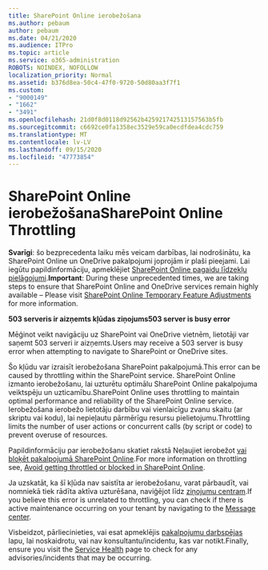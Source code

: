 ```yaml
---
title: SharePoint Online ierobežošana
ms.author: pebaum
author: pebaum
ms.date: 04/21/2020
ms.audience: ITPro
ms.topic: article
ms.service: o365-administration
ROBOTS: NOINDEX, NOFOLLOW
localization_priority: Normal
ms.assetid: b376d8ea-50c4-47f0-9720-50d80aa3f7f1
ms.custom:
- "9000149"
- "1662"
- "3491"
ms.openlocfilehash: 21d0f8d0118d92562b425921742513157563b5fb
ms.sourcegitcommit: c6692ce0fa1358ec3529e59ca0ecdfdea4cdc759
ms.translationtype: MT
ms.contentlocale: lv-LV
ms.lasthandoff: 09/15/2020
ms.locfileid: "47773854"
---
```

# <a name="sharepoint-online-throttling"></a><span data-ttu-id="6a249-102">SharePoint Online ierobežošana</span><span class="sxs-lookup"><span data-stu-id="6a249-102">SharePoint Online Throttling</span></span>

<span data-ttu-id="6a249-103">**Svarīgi**: šo bezprecedenta laiku mēs veicam darbības, lai nodrošinātu, ka SharePoint Online un OneDrive pakalpojumi joprojām ir plaši pieejami. Lai iegūtu papildinformāciju, apmeklējiet [SharePoint Online pagaidu līdzekļu pielāgojumi](https://aka.ms/ODSPAdjustments).</span><span class="sxs-lookup"><span data-stu-id="6a249-103">**Important**: During these unprecedented times, we are taking steps to ensure that SharePoint Online and OneDrive services remain highly available – Please visit [SharePoint Online Temporary Feature Adjustments](https://aka.ms/ODSPAdjustments) for more information.</span></span>

<span data-ttu-id="6a249-104">**503 serveris ir aizņemts kļūdas ziņojums**</span><span class="sxs-lookup"><span data-stu-id="6a249-104">**503 server is busy error**</span></span>

<span data-ttu-id="6a249-105">Mēģinot veikt navigāciju uz SharePoint vai OneDrive vietnēm, lietotāji var saņemt 503 serveri ir aizņemts.</span><span class="sxs-lookup"><span data-stu-id="6a249-105">Users may receive a 503 server is busy error when attempting to navigate to SharePoint or OneDrive sites.</span></span> 

<span data-ttu-id="6a249-106">Šo kļūdu var izraisīt ierobežošana SharePoint pakalpojumā.</span><span class="sxs-lookup"><span data-stu-id="6a249-106">This error can be caused by throttling within the SharePoint service.</span></span> <span data-ttu-id="6a249-107">SharePoint Online izmanto ierobežošanu, lai uzturētu optimālu SharePoint Online pakalpojuma veiktspēju un uzticamību.</span><span class="sxs-lookup"><span data-stu-id="6a249-107">SharePoint Online uses throttling to maintain optimal performance and reliability of the SharePoint Online service.</span></span> <span data-ttu-id="6a249-108">Ierobežošana ierobežo lietotāju darbību vai vienlaicīgu zvanu skaitu (ar skriptu vai kodu), lai nepieļautu pārmērīgu resursu pielietojumu.</span><span class="sxs-lookup"><span data-stu-id="6a249-108">Throttling limits the number of user actions or concurrent calls (by script or code) to prevent overuse of resources.</span></span> 

<span data-ttu-id="6a249-109">Papildinformāciju par ierobežošanu skatiet rakstā Neļaujiet ierobežot [vai bloķēt pakalpojumā SharePoint Online](https://docs.microsoft.com/sharepoint/dev/general-development/how-to-avoid-getting-throttled-or-blocked-in-sharepoint-online).</span><span class="sxs-lookup"><span data-stu-id="6a249-109">For more information on throttling see, [Avoid getting throttled or blocked in SharePoint Online](https://docs.microsoft.com/sharepoint/dev/general-development/how-to-avoid-getting-throttled-or-blocked-in-sharepoint-online).</span></span>

<span data-ttu-id="6a249-110">Ja uzskatāt, ka šī kļūda nav saistīta ar ierobežošanu, varat pārbaudīt, vai nomniekā tiek rādīta aktīva uzturēšana, naviģējot līdz [ziņojumu centram](https://portal.office.com/adminportal/home#/MessageCenter).</span><span class="sxs-lookup"><span data-stu-id="6a249-110">If you believe this error is unrelated to throttling, you can check if there is active maintenance occurring on your tenant by navigating to the [Message center](https://portal.office.com/adminportal/home#/MessageCenter).</span></span>

 <span data-ttu-id="6a249-111">Visbeidzot, pārliecinieties, vai esat apmeklējis [pakalpojumu darbspējas](https://portal.office.com/adminportal/home#/servicehealth) lapu, lai noskaidrotu, vai nav konsultantu/incidentu, kas var notikt.</span><span class="sxs-lookup"><span data-stu-id="6a249-111">Finally, ensure you visit the [Service Health](https://portal.office.com/adminportal/home#/servicehealth) page to check for any advisories/incidents that may be occurring.</span></span>

